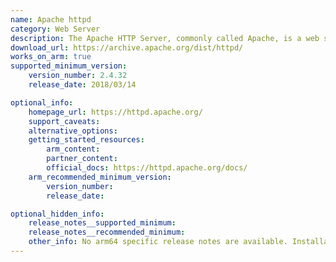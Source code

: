 ```yaml
--- 
name: Apache httpd 
category: Web Server
description: The Apache HTTP Server, commonly called Apache, is a web server application known for playing a key role in the initial growth of the World Wide Web. 
download_url: https://archive.apache.org/dist/httpd/ 
works_on_arm: true
supported_minimum_version: 
    version_number: 2.4.32 
    release_date: 2018/03/14 

optional_info: 
    homepage_url: https://httpd.apache.org/ 
    support_caveats: 
    alternative_options: 
    getting_started_resources: 
        arm_content: 
        partner_content:  
        official_docs: https://httpd.apache.org/docs/
    arm_recommended_minimum_version: 
        version_number: 
        release_date:  

optional_hidden_info: 
    release_notes__supported_minimum: 
    release_notes__recommended_minimum: 
    other_info: No arm64 specific release notes are available. Installation and testing was done through tar file. 
--- 
```

